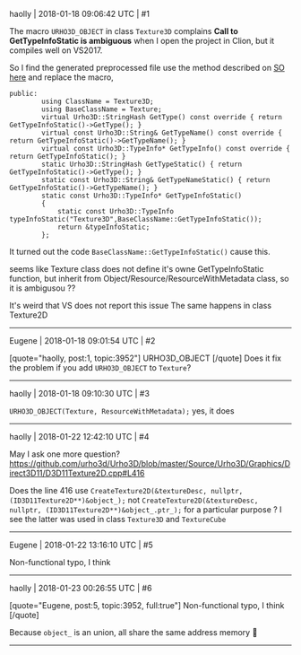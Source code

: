 haolly | 2018-01-18 09:06:42 UTC | #1

The macro `URHO3D_OBJECT` in class `Texture3D` complains **Call to GetTypeInfoStatic is ambiguous** when I open the project in Clion, but it compiles well on VS2017.

So I find the generated preprocessed file use the method described on [SO here](https://stackoverflow.com/questions/1389838/how-to-debug-macros-efficiently-in-vs) and replace the macro,


    public:
    		using ClassName = Texture3D;
    		using BaseClassName = Texture;
    		virtual Urho3D::StringHash GetType() const override { return GetTypeInfoStatic()->GetType(); }
    		virtual const Urho3D::String& GetTypeName() const override { return GetTypeInfoStatic()->GetTypeName(); }
    		virtual const Urho3D::TypeInfo* GetTypeInfo() const override { return GetTypeInfoStatic(); }
    		static Urho3D::StringHash GetTypeStatic() { return GetTypeInfoStatic()->GetType(); }
    		static const Urho3D::String& GetTypeNameStatic() { return GetTypeInfoStatic()->GetTypeName(); }
    		static const Urho3D::TypeInfo* GetTypeInfoStatic()
    		{
    			static const Urho3D::TypeInfo typeInfoStatic("Texture3D",BaseClassName::GetTypeInfoStatic());
    			return &typeInfoStatic;
    		};

It turned out  the code `BaseClassName::GetTypeInfoStatic()` cause this. 

seems like Texture class does not define it's owne GetTypeInfoStatic function, but inherit from Object/Resource/ResourceWithMetadata class, so it is ambigusou ??

It's weird that VS does not report this issue
The same happens in class Texture2D

-------------------------

Eugene | 2018-01-18 09:01:54 UTC | #2

[quote="haolly, post:1, topic:3952"]
URHO3D_OBJECT
[/quote]
Does it fix the problem if you add `URHO3D_OBJECT` to `Texture`?

-------------------------

haolly | 2018-01-18 09:10:30 UTC | #3

`URHO3D_OBJECT(Texture, ResourceWithMetadata);` 
yes, it does

-------------------------

haolly | 2018-01-22 12:42:10 UTC | #4

May I ask one more question?
https://github.com/urho3d/Urho3D/blob/master/Source/Urho3D/Graphics/Direct3D11/D3D11Texture2D.cpp#L416

Does the line 416 use `CreateTexture2D(&textureDesc, nullptr, (ID3D11Texture2D**)&object_);`  not `CreateTexture2D(&textureDesc, nullptr, (ID3D11Texture2D**)&object_.ptr_);` for a particular purpose ? 
I see the latter was used in class `Texture3D` and `TextureCube`

-------------------------

Eugene | 2018-01-22 13:16:10 UTC | #5

Non-functional typo, I think

-------------------------

haolly | 2018-01-23 00:26:55 UTC | #6

[quote="Eugene, post:5, topic:3952, full:true"]
Non-functional typo, I think
[/quote]

Because `object_` is an union,  all share the same address memory :thinking:

-------------------------

